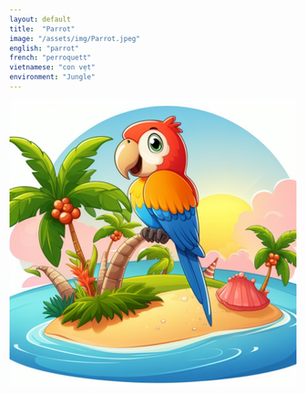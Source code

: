 ```yaml
---
layout: default
title:  "Parrot"
image: "/assets/img/Parrot.jpeg"
english: "parrot"
french: "perroquett"
vietnamese: "con vẹt"
environment: "Jungle"
---
```


![Parrot](/assets/img/Parrot.jpeg)